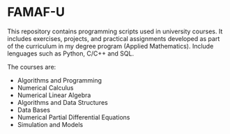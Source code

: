 # FAMAF-U
This repository contains programming scripts used in university courses. It includes exercises, projects, and practical assignments developed as part of the curriculum in my degree program (Applied Mathematics). 
Include lenguages such as Python, C/C++ and SQL.

The courses are:

- Algorithms and Programming
- Numerical Calculus
- Numerical Linear Algebra
- Algorithms and Data Structures
- Data Bases
- Numerical Partial Differential Equations
- Simulation and Models
